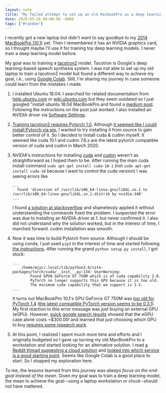 ```yaml
---
layout: note
title: "My failed attempt to set up an old MacbookPro as a deep learning workstation"
date: 2020-03-20 00:00:00 -0800
tags: ["#random"]
---
```


I recently got a new laptop but didn't want to say goodbye to my [2014 MacBookPro (10,1)](https://everymac.com/systems/apple/macbook_pro/specs/macbook-pro-core-i7-2.6-15-dual-graphics-late-2013-retina-display-specs.html) yet. Then I remembered it has an NVIDIA graphics card, so I thought maybe I'll use it for training toy deep learning models. I never train a deep learning model before.

My goal was to training a [tacotron2](https://github.com/NVIDIA/tacotron2) model. Tacotron is Google's deep learning-based speech synthesis system. I was not able to set up my old laptop to train a tacotron2 model but found a different way to achieve my goal, i.e., using [Google Colab](https://colab.research.google.com/). Still, I'm sharing my journey in case someone could learn from the mistakes I made.

1. I installed Ubuntu 18.04. I searched for related documentation from [help.ubuntu.com](https://help.ubuntu.com/community/MacBookPro) or [wiki.ubuntu.com](https://wiki.ubuntu.com/MactelSupportTeam/CommunityHelpPages) but they seem outdated so I just googled "install ubuntu 18.04 MacBookPro and found a [medium post](https://medium.com/@vincentedwardcastro/installing-ubuntu-18-04-01-lts-on-late-2013-mac-book-pro-61d20e5e6230). Following the instructions on the post just worked. I also installed an NVIDIA driver via [Software Settings](https://itsfoss.com/install-additional-drivers-ubuntu/).

2. [Training tacotron2 requires Pytorch 1.0](https://github.com/NVIDIA/tacotron2#setup). Although [it seemed like I could install Pytorch via pip](https://pytorch.org/get-started/locally/), I wanted to try installing it from source to gain better control of it. So I decided to install cuda & cudnn myself. It seemed like cuda 10.1 and cudnn 7.6.x are the latest pytorch compatible version of cuda and cudnn in March 2020.

3. NVIDIA's instructions for installing [cuda](https://developer.nvidia.com/cuda-10.1-download-archive-base?target_os=Linux&target_arch=x86_64&target_distro=Ubuntu&target_version=1804&target_type=debnetwork) and [cudnn](https://docs.nvidia.com/deeplearning/sdk/cudnn-install/index.html#installlinux-deb) weren't as straightforward as I hoped them to be. After running the main cuda install command `sudo apt-get install cuda-10-1` (not `sudo apt-get install cuda-10` because I want to control the cuda version) I was seeing errors like
    ```
    ...
      found 'diversion of /usr/lib/x86_64-linux-gnu/libGL.so.1 to /usr/lib/x86_64-linux-gnu/libGL.so.1.distrib by nvidia-340'
    ...
    ```
    I found [a solution at stackoverflow](https://askubuntu.com/questions/1035409/installing-nvidia-drivers-on-18-04) and shamelessly applied it without understanding the commands fixed the problem. I suspected the error was due to installing an NVIDIA driver at 1. but never confirmed it. I also did not understand why the solution worked, but in the interest of time, I marched forward. cudnn installation was smooth.

4. Now it was time to build Pytorch from source. Although I should be using conda, I just used `pip3` in the interest of time and started following [the instructions](https://github.com/pytorch/pytorch#from-source). After running the grand `python setup.py install`, I got stuck:
    ```
    ...
        /home/mjyc/.local/lib/python3.6/site-packages/torch/cuda/__init__.py:134: UserWarning:
            Found GPU0 GeForce GT 750M which is of cuda capability 3.0.
            PyTorch no longer supports this GPU because it is too old.
            The minimum cuda capability that we support is 3.5.
    ...
    ```
    It turns out MacBookPro 10,1's GPU GeForce GT 750M was [too old for PyTorch 1.4](https://discuss.pytorch.org/t/pytorch-no-longer-supports-this-gpu-because-it-is-too-old/13803) ([the latest compatible PyTorch version seems to be 0.3.1](https://discuss.pytorch.org/t/pytorch-no-longer-supports-this-gpu-because-it-is-too-old/13803/11)). My first reaction to this error message was just buying an external GPU (eGPU). However, [quick google search results](https://egpu.io/best-egpu-buyers-guide/) showed that the eGPU case alone costs \~$300.00! and learned that just choosing which GPU to buy [requires some research work](https://towardsdatascience.com/maximize-your-gpu-dollars-a9133f4e546a).

5. At this point, I realized I spent much more time and efforts and I originally budgeted so I gave up turning my old MacBookPro to a workstation and started looking for an alternative solution. I read [a Reddit thread suggesting a cloud solution](https://www.reddit.com/r/deeplearning/comments/96pftg/is_nvidia_gtx_1050_good_enough_for_deep_learning/) and [looked into which service is a good starting point](https://towardsdatascience.com/maximize-your-gpu-dollars-a9133f4e546a). Seems like Google Colab is a good place to start. So I stopped my exploration here.

To me, the lessons learned from this journey was _always focus on the end-goal instead of the mean_. Given my goal was to train a deep learning model, the mean to achieve the goal--using a laptop workstation or cloud--should not have mattered.